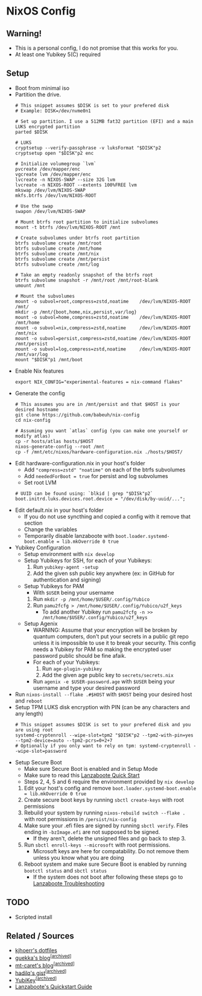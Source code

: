 # NixOS Config

## Warning!
- This is a personal config, I do not promise that this works for you.
- At least one Yubikey 5(C) required

## Setup
- Boot from minimal iso
- Partition the drive.
  ```
  # This snippet assumes $DISK is set to your prefered disk
  # Example: DISK=/dev/nvme0n1

  # Set up partition. I use a 512MB fat32 partition (EFI) and a main LUKS encrypted partition
  parted $DISK

  # LUKS
  cryptsetup --verify-passphrase -v luksFormat "$DISK"p2
  cryptsetup open "$DISK"p2 enc

  # Initialize volumegroup `lvm`
  pvcreate /dev/mapper/enc
  vgcreate lvm /dev/mapper/enc
  lvcreate -n NIXOS-SWAP --size 32G lvm
  lvcreate -n NIXOS-ROOT --extents 100%FREE lvm
  mkswap /dev/lvm/NIXOS-SWAP
  mkfs.btrfs /dev/lvm/NIXOS-ROOT
  
  # Use the swap
  swapon /dev/lvm/NIXOS-SWAP

  # Mount btrfs root partition to initialize subvolumes
  mount -t btrfs /dev/lvm/NIXOS-ROOT /mnt

  # Create subvolumes under btrfs root partition
  btrfs subvolume create /mnt/root
  btrfs subvolume create /mnt/home
  btrfs subvolume create /mnt/nix
  btrfs subvolume create /mnt/persist
  btrfs subvolume create /mnt/log

  # Take an empty readonly snapshot of the btrfs root
  btrfs subvolume snapshot -r /mnt/root /mnt/root-blank
  umount /mnt

  # Mount the subvolumes
  mount -o subvol=root,compress=zstd,noatime    /dev/lvm/NIXOS-ROOT /mnt/
  mkdir -p /mnt/{boot,home,nix,persist,var/log}
  mount -o subvol=home,compress=zstd,noatime    /dev/lvm/NIXOS-ROOT /mnt/home
  mount -o subvol=nix,compress=zstd,noatime     /dev/lvm/NIXOS-ROOT /mnt/nix
  mount -o subvol=persist,compress=zstd,noatime /dev/lvm/NIXOS-ROOT /mnt/persist
  mount -o subvol=log,compress=zstd,noatime     /dev/lvm/NIXOS-ROOT /mnt/var/log
  mount "$DISK"p1 /mnt/boot
  ```
- Enable Nix features
  ```
  export NIX_CONFIG="experimental-features = nix-command flakes"
  ```
- Generate the config
  ```
  # This assumes you are in /mnt/persist and that $HOST is your desired hostname
  git clone https://github.com/babeuh/nix-config
  cd nix-config

  # Assuming you want `atlas` config (you can make one yourself or modify atlas)
  cp -r hosts/atlas hosts/$HOST
  nixos-generate-config --root /mnt
  cp -f /mnt/etc/nixos/hardware-configuration.nix ./hosts/$HOST/
  ```
- Edit hardware-configuration.nix in your host's folder
  - Add ```"compress=zstd" "noatime"``` on each of the btrfs subvolumes
  - Add ```neededForBoot = true``` for persist and log subvolumes
  - Set root LVM
  ```
  # UUID can be found using: `blkid | grep "$DISk"p2`
  boot.initrd.luks.devices.root.device = "/dev/disk/by-uuid/...";
  ```
- Edit default.nix in your host's folder
  - If you do not use syncthing and copied a config with it remove that section
  - Change the variables
  - Temporarily disable lanzaboote with `boot.loader.systemd-boot.enable = lib.mkOverride 0 true`
- Yubikey Configuration
  - Setup environment with `nix develop`
  - Setup Yubikeys for SSH, for each of your Yubikeys:
    1. Run `yubikey-agent -setup`
    2. Add the given ssh public key anywhere (ex: in GitHub for authentication and signing)
  - Setup Yubikeys for PAM
    - With `$USER` being your username 
    1. Run `mkdir -p /mnt/home/$USER/.config/Yubico`
    2. Run `pamu2fcfg > /mnt/home/$USER/.config/Yubico/u2f_keys`
       - To add another Yubikey run `pamu2fcfg -n >> /mnt/home/$USER/.config/Yubico/u2f_keys`
  - Setup Agenix
    - WARNING: Assume that your encryption will be broken by quantum computers, don't put your secrets in a public git repo unless it is impossible to use it to break your security. This config needs a Yubikey for PAM so making the encrypted user password public should be fine afaik.
    - For each of your Yubikeys:
      1. Run `age-plugin-yubikey`
      2. Add the given age public key to `secrets/secrets.nix`
    - Run `agenix -e $USER-password.age` with `$USER` being your username and type your desired password
- Run `nixos-install --flake .#$HOST` with `$HOST` being your desired host and `reboot`
- Setup TPM LUKS disk encryption with PIN (can be any characters and any length)
  ```
  # This snippet assumes $DISK is set to your prefered disk and you are using root
  systemd-cryptenroll --wipe-slot=tpm2 "$DISK"p2 --tpm2-with-pin=yes --tpm2-device=auto --tpm2-pcrs=0+2+7
  # Optionally if you only want to rely on tpm: systemd-cryptenroll --wipe-slot=password
  ```
- Setup Secure Boot
  - Make sure Secure Boot is enabled and in Setup Mode
  - Make sure to read this [Lanzaboote Quick Start](https://github.com/nix-community/lanzaboote/blob/master/docs/QUICK_START.md)
  - Steps 2, 4, 5 and 6 require the environment provided by `nix develop`
  1. Edit your host's config and remove `boot.loader.systemd-boot.enable = lib.mkOverride 0 true`
  2. Create secure boot keys by running `sbctl create-keys` with root permissions
  3. Rebuild your system by running `nixos-rebuild switch --flake .` with root permissions in `/persist/nix-config`
  4. Make sure your .efi files are signed by running `sbctl verify`. Files ending in `-bzImage.efi` are not supposed to be signed.
      - If they aren't, delete the unsigned files and go back to step 3.
  5. Run `sbctl enroll-keys --microsoft` with root permissions.
      - Microsoft keys are here for compatability. Do not remove them unless you know what you are doing
  6. Reboot system and make sure Secure Boot is enabled by running `bootctl status` and `sbctl status`
      - If the system does not boot after following these steps go to [Lanzaboote Troubleshooting](https://github.com/nix-community/lanzaboote/blob/master/docs/QUICK_START.md#disabling-secure-boot-and-lanzaboote)

## TODO
- Scripted install

## Related / Sources
- [kjhoerr's dotfiles](https://github.com/kjhoerr/dotfiles)
- [guekka's blog](https://guekka.github.io/nixos-server-1/)<sup>[[archived](http://web.archive.org/web/20230526133048/https://guekka.github.io/nixos-server-1/)]</sup>
- [mt-caret's blog](https://mt-caret.github.io/blog/posts/2020-06-29-optin-state.html)<sup>[[archived](http://web.archive.org/web/20230526133332/https://mt-caret.github.io/blog/posts/2020-06-29-optin-state.html)]</sup>
- [hadilq's gist](https://gist.github.com/hadilq/a491ca53076f38201a8aa48a0c6afef5)<sup>[[archived](http://web.archive.org/web/20230526133617/https://gist.github.com/hadilq/a491ca53076f38201a8aa48a0c6afef5)]</sup>
- [YubiKey](https://nixos.wiki/wiki/Yubikey)<sup>[[archived](http://web.archive.org/web/20230526133734/https://nixos.wiki/wiki/Yubikey)]</sup>
- [Lanzaboote's Quickstart Guide](https://github.com/nix-community/lanzaboote/blob/master/docs/QUICK_START.md)
